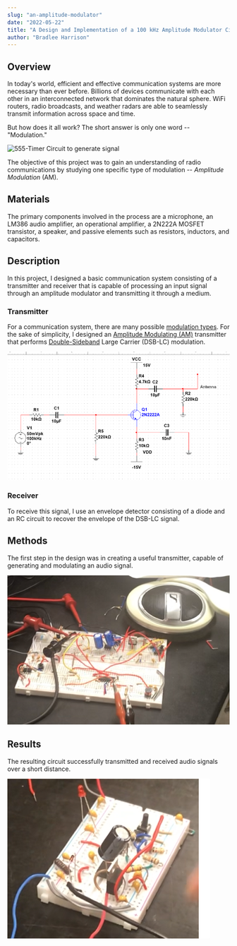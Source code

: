 ```yaml
---
slug: "an-amplitude-modulator"
date: "2022-05-22"
title: "A Design and Implementation of a 100 kHz Amplitude Modulator Circuit Using Basic Components"
author: "Bradlee Harrison"
---
```


## Overview

In today's world, efficient and effective communication systems are more necessary than ever before. Billions of devices communicate with each other in an interconnected network that dominates the natural sphere. WiFi routers, radio broadcasts, and weather radars are able to seamlessly transmit information across space and time.

But how does it all work? The short answer is only one word -- "Modulation."

![555-Timer Circuit to generate signal](https://cdn.pixabay.com/photo/2015/04/23/22/00/tree-736885_1280.jpg)

The objective of this project was to gain an understanding of radio communications by studying one specific type of modulation -- *Amplitude Modulation* (AM).

## Materials

The primary components involved in the process are a microphone, an LM386 audio amplifier, an operational amplifier, a 2N222A MOSFET transistor, a speaker, and passive elements such as resistors, inductors, and capacitors.

## Description

In this project, I designed a basic communication system consisting of a transmitter and receiver that is capable of processing an input signal through an amplitude modulator and transmitting it through a medium.

### Transmitter

For a communication system, there are many possible [modulation types](https://en.wikipedia.org/wiki/Modulation). For the sake of simplicity, I designed an [Amplitude Modulating (AM)](https://en.wikipedia.org/wiki/Amplitude_modulation) transmitter that performs [Double-Sideband](https://en.wikipedia.org/wiki/Sideband) Large Carrier (DSB-LC) modulation.

![Amplifier Circuit](assets/images/AM_Amplifier.png)

### Receiver

To receive this signal, I use an envelope detector consisting of a diode and an RC circuit to recover the envelope of the DSB-LC signal.

## Methods

The first step in the design was in creating a useful transmitter, capable of generating and modulating an audio signal.

![Transmitter Breadboard Circuit](assets/images/Transmitter.png)

## Results

The resulting circuit successfully transmitted and received audio signals over a short distance.

![Receiver Breadboard Circuit](assets/images/Receiver.png)

